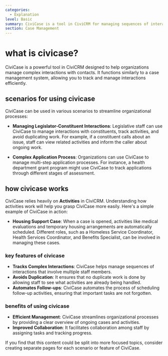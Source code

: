 ```yaml
---
categories:
  - Explanation
level: Basic
summary: CiviCase is a tool in CiviCRM for managing sequences of interactions between your organization and contacts, similar to a case management system.
section: Case Management
---
```


# what is civicase?
CiviCase is a powerful tool in CiviCRM designed to help organizations manage complex interactions with contacts. It functions similarly to a case management system, allowing you to track and manage interactions efficiently.

## scenarios for using civicase
CiviCase can be used in various scenarios to streamline organizational processes:

- **Managing Legislator-Constituent Interactions**: Legislative staff can use CiviCase to manage interactions with constituents, track activities, and avoid duplicating work. For example, if a constituent calls about an issue, staff can view related activities and inform the caller about ongoing work.
  
- **Complex Application Process**: Organizations can use CiviCase to manage multi-step application processes. For instance, a health department grant program might use CiviCase to track applications through different stages of assessment.

## how civicase works
CiviCase relies heavily on **Activities** in CiviCRM. Understanding how activities work will help you grasp CiviCase more easily. Here's a simple example of CiviCase in action:

- **Housing Support Case**: When a case is opened, activities like medical evaluations and temporary housing arrangements are automatically scheduled. Different roles, such as a Homeless Service Coordinator, Health Services Coordinator, and Benefits Specialist, can be involved in managing these cases.

### key features of civicase
- **Tracks Complex Interactions**: CiviCase helps manage sequences of interactions that involve multiple staff members.
- **Avoids Duplication**: It ensures that no duplicate work is done by allowing staff to see what activities are already being handled.
- **Automates Follow-ups**: CiviCase automates the process of scheduling follow-up activities, ensuring that important tasks are not forgotten.

### benefits of using civicase
- **Efficient Management**: CiviCase streamlines organizational processes by providing a clear overview of ongoing cases and activities.
- **Improved Collaboration**: It facilitates collaboration among staff by assigning tasks and tracking progress.

If you find that this content could be split into more focused topics, consider creating separate pages for each scenario or feature of CiviCase.

